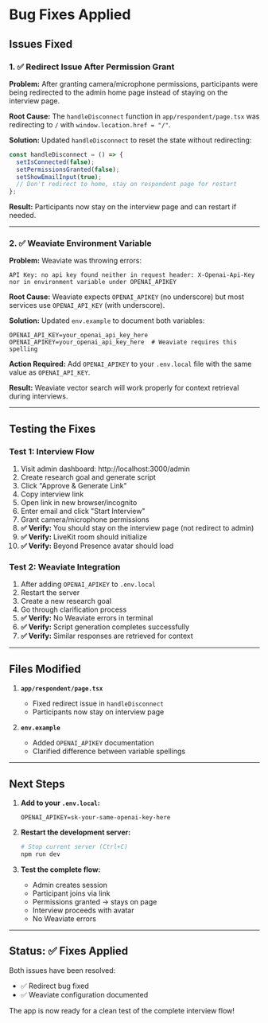 # Bug Fixes Applied

## Issues Fixed

### 1. ✅ Redirect Issue After Permission Grant
**Problem:** After granting camera/microphone permissions, participants were being redirected to the admin home page instead of staying on the interview page.

**Root Cause:** The `handleDisconnect` function in `app/respondent/page.tsx` was redirecting to `/` with `window.location.href = "/"`.

**Solution:** Updated `handleDisconnect` to reset the state without redirecting:
```typescript
const handleDisconnect = () => {
  setIsConnected(false);
  setPermissionsGranted(false);
  setShowEmailInput(true);
  // Don't redirect to home, stay on respondent page for restart
};
```

**Result:** Participants now stay on the interview page and can restart if needed.

---

### 2. ✅ Weaviate Environment Variable
**Problem:** Weaviate was throwing errors:
```
API Key: no api key found neither in request header: X-Openai-Api-Key 
nor in environment variable under OPENAI_APIKEY
```

**Root Cause:** Weaviate expects `OPENAI_APIKEY` (no underscore) but most services use `OPENAI_API_KEY` (with underscore).

**Solution:** Updated `env.example` to document both variables:
```env
OPENAI_API_KEY=your_openai_api_key_here
OPENAI_APIKEY=your_openai_api_key_here  # Weaviate requires this spelling
```

**Action Required:** Add `OPENAI_APIKEY` to your `.env.local` file with the same value as `OPENAI_API_KEY`.

**Result:** Weaviate vector search will work properly for context retrieval during interviews.

---

## Testing the Fixes

### Test 1: Interview Flow
1. Visit admin dashboard: http://localhost:3000/admin
2. Create research goal and generate script
3. Click "Approve & Generate Link"
4. Copy interview link
5. Open link in new browser/incognito
6. Enter email and click "Start Interview"
7. Grant camera/microphone permissions
8. **✅ Verify:** You should stay on the interview page (not redirect to admin)
9. **✅ Verify:** LiveKit room should initialize
10. **✅ Verify:** Beyond Presence avatar should load

### Test 2: Weaviate Integration
1. After adding `OPENAI_APIKEY` to `.env.local`
2. Restart the server
3. Create a new research goal
4. Go through clarification process
5. **✅ Verify:** No Weaviate errors in terminal
6. **✅ Verify:** Script generation completes successfully
7. **✅ Verify:** Similar responses are retrieved for context

---

## Files Modified

1. **`app/respondent/page.tsx`**
   - Fixed redirect issue in `handleDisconnect`
   - Participants now stay on interview page

2. **`env.example`**
   - Added `OPENAI_APIKEY` documentation
   - Clarified difference between variable spellings

---

## Next Steps

1. **Add to your `.env.local`:**
   ```env
   OPENAI_APIKEY=sk-your-same-openai-key-here
   ```

2. **Restart the development server:**
   ```bash
   # Stop current server (Ctrl+C)
   npm run dev
   ```

3. **Test the complete flow:**
   - Admin creates session
   - Participant joins via link
   - Permissions granted → stays on page
   - Interview proceeds with avatar
   - No Weaviate errors

---

## Status: ✅ Fixes Applied

Both issues have been resolved:
- ✅ Redirect bug fixed
- ✅ Weaviate configuration documented

The app is now ready for a clean test of the complete interview flow!

